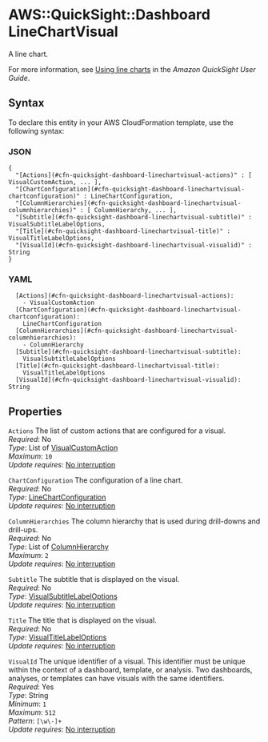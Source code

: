 # AWS::QuickSight::Dashboard LineChartVisual<a name="aws-properties-quicksight-dashboard-linechartvisual"></a>

A line chart\.

For more information, see [Using line charts](https://docs.aws.amazon.com/quicksight/latest/user/line-charts.html) in the *Amazon QuickSight User Guide*\.

## Syntax<a name="aws-properties-quicksight-dashboard-linechartvisual-syntax"></a>

To declare this entity in your AWS CloudFormation template, use the following syntax:

### JSON<a name="aws-properties-quicksight-dashboard-linechartvisual-syntax.json"></a>

```
{
  "[Actions](#cfn-quicksight-dashboard-linechartvisual-actions)" : [ VisualCustomAction, ... ],
  "[ChartConfiguration](#cfn-quicksight-dashboard-linechartvisual-chartconfiguration)" : LineChartConfiguration,
  "[ColumnHierarchies](#cfn-quicksight-dashboard-linechartvisual-columnhierarchies)" : [ ColumnHierarchy, ... ],
  "[Subtitle](#cfn-quicksight-dashboard-linechartvisual-subtitle)" : VisualSubtitleLabelOptions,
  "[Title](#cfn-quicksight-dashboard-linechartvisual-title)" : VisualTitleLabelOptions,
  "[VisualId](#cfn-quicksight-dashboard-linechartvisual-visualid)" : String
}
```

### YAML<a name="aws-properties-quicksight-dashboard-linechartvisual-syntax.yaml"></a>

```
  [Actions](#cfn-quicksight-dashboard-linechartvisual-actions): 
    - VisualCustomAction
  [ChartConfiguration](#cfn-quicksight-dashboard-linechartvisual-chartconfiguration): 
    LineChartConfiguration
  [ColumnHierarchies](#cfn-quicksight-dashboard-linechartvisual-columnhierarchies): 
    - ColumnHierarchy
  [Subtitle](#cfn-quicksight-dashboard-linechartvisual-subtitle): 
    VisualSubtitleLabelOptions
  [Title](#cfn-quicksight-dashboard-linechartvisual-title): 
    VisualTitleLabelOptions
  [VisualId](#cfn-quicksight-dashboard-linechartvisual-visualid): String
```

## Properties<a name="aws-properties-quicksight-dashboard-linechartvisual-properties"></a>

`Actions`  <a name="cfn-quicksight-dashboard-linechartvisual-actions"></a>
The list of custom actions that are configured for a visual\.  
*Required*: No  
*Type*: List of [VisualCustomAction](aws-properties-quicksight-dashboard-visualcustomaction.md)  
*Maximum*: `10`  
*Update requires*: [No interruption](https://docs.aws.amazon.com/AWSCloudFormation/latest/UserGuide/using-cfn-updating-stacks-update-behaviors.html#update-no-interrupt)

`ChartConfiguration`  <a name="cfn-quicksight-dashboard-linechartvisual-chartconfiguration"></a>
The configuration of a line chart\.  
*Required*: No  
*Type*: [LineChartConfiguration](aws-properties-quicksight-dashboard-linechartconfiguration.md)  
*Update requires*: [No interruption](https://docs.aws.amazon.com/AWSCloudFormation/latest/UserGuide/using-cfn-updating-stacks-update-behaviors.html#update-no-interrupt)

`ColumnHierarchies`  <a name="cfn-quicksight-dashboard-linechartvisual-columnhierarchies"></a>
The column hierarchy that is used during drill\-downs and drill\-ups\.  
*Required*: No  
*Type*: List of [ColumnHierarchy](aws-properties-quicksight-dashboard-columnhierarchy.md)  
*Maximum*: `2`  
*Update requires*: [No interruption](https://docs.aws.amazon.com/AWSCloudFormation/latest/UserGuide/using-cfn-updating-stacks-update-behaviors.html#update-no-interrupt)

`Subtitle`  <a name="cfn-quicksight-dashboard-linechartvisual-subtitle"></a>
The subtitle that is displayed on the visual\.  
*Required*: No  
*Type*: [VisualSubtitleLabelOptions](aws-properties-quicksight-dashboard-visualsubtitlelabeloptions.md)  
*Update requires*: [No interruption](https://docs.aws.amazon.com/AWSCloudFormation/latest/UserGuide/using-cfn-updating-stacks-update-behaviors.html#update-no-interrupt)

`Title`  <a name="cfn-quicksight-dashboard-linechartvisual-title"></a>
The title that is displayed on the visual\.  
*Required*: No  
*Type*: [VisualTitleLabelOptions](aws-properties-quicksight-dashboard-visualtitlelabeloptions.md)  
*Update requires*: [No interruption](https://docs.aws.amazon.com/AWSCloudFormation/latest/UserGuide/using-cfn-updating-stacks-update-behaviors.html#update-no-interrupt)

`VisualId`  <a name="cfn-quicksight-dashboard-linechartvisual-visualid"></a>
The unique identifier of a visual\. This identifier must be unique within the context of a dashboard, template, or analysis\. Two dashboards, analyses, or templates can have visuals with the same identifiers\.  
*Required*: Yes  
*Type*: String  
*Minimum*: `1`  
*Maximum*: `512`  
*Pattern*: `[\w\-]+`  
*Update requires*: [No interruption](https://docs.aws.amazon.com/AWSCloudFormation/latest/UserGuide/using-cfn-updating-stacks-update-behaviors.html#update-no-interrupt)